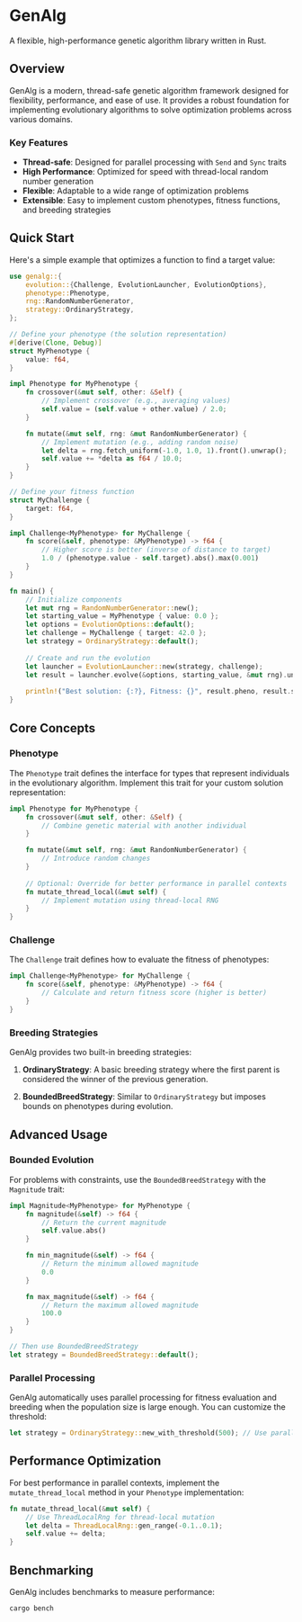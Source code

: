 # GenAlg

A flexible, high-performance genetic algorithm library written in Rust.

## Overview

GenAlg is a modern, thread-safe genetic algorithm framework designed for flexibility, performance, and ease of use. It provides a robust foundation for implementing evolutionary algorithms to solve optimization problems across various domains.

### Key Features

- **Thread-safe**: Designed for parallel processing with `Send` and `Sync` traits
- **High Performance**: Optimized for speed with thread-local random number generation
- **Flexible**: Adaptable to a wide range of optimization problems
- **Extensible**: Easy to implement custom phenotypes, fitness functions, and breeding strategies

## Quick Start

Here's a simple example that optimizes a function to find a target value:

```rust
use genalg::{
    evolution::{Challenge, EvolutionLauncher, EvolutionOptions},
    phenotype::Phenotype,
    rng::RandomNumberGenerator,
    strategy::OrdinaryStrategy,
};

// Define your phenotype (the solution representation)
#[derive(Clone, Debug)]
struct MyPhenotype {
    value: f64,
}

impl Phenotype for MyPhenotype {
    fn crossover(&mut self, other: &Self) {
        // Implement crossover (e.g., averaging values)
        self.value = (self.value + other.value) / 2.0;
    }

    fn mutate(&mut self, rng: &mut RandomNumberGenerator) {
        // Implement mutation (e.g., adding random noise)
        let delta = rng.fetch_uniform(-1.0, 1.0, 1).front().unwrap();
        self.value += *delta as f64 / 10.0;
    }
}

// Define your fitness function
struct MyChallenge {
    target: f64,
}

impl Challenge<MyPhenotype> for MyChallenge {
    fn score(&self, phenotype: &MyPhenotype) -> f64 {
        // Higher score is better (inverse of distance to target)
        1.0 / (phenotype.value - self.target).abs().max(0.001)
    }
}

fn main() {
    // Initialize components
    let mut rng = RandomNumberGenerator::new();
    let starting_value = MyPhenotype { value: 0.0 };
    let options = EvolutionOptions::default();
    let challenge = MyChallenge { target: 42.0 };
    let strategy = OrdinaryStrategy::default();
    
    // Create and run the evolution
    let launcher = EvolutionLauncher::new(strategy, challenge);
    let result = launcher.evolve(&options, starting_value, &mut rng).unwrap();
    
    println!("Best solution: {:?}, Fitness: {}", result.pheno, result.score);
}
```

## Core Concepts

### Phenotype

The `Phenotype` trait defines the interface for types that represent individuals in the evolutionary algorithm. Implement this trait for your custom solution representation:

```rust
impl Phenotype for MyPhenotype {
    fn crossover(&mut self, other: &Self) {
        // Combine genetic material with another individual
    }

    fn mutate(&mut self, rng: &mut RandomNumberGenerator) {
        // Introduce random changes
    }
    
    // Optional: Override for better performance in parallel contexts
    fn mutate_thread_local(&mut self) {
        // Implement mutation using thread-local RNG
    }
}
```

### Challenge

The `Challenge` trait defines how to evaluate the fitness of phenotypes:

```rust
impl Challenge<MyPhenotype> for MyChallenge {
    fn score(&self, phenotype: &MyPhenotype) -> f64 {
        // Calculate and return fitness score (higher is better)
    }
}
```

### Breeding Strategies

GenAlg provides two built-in breeding strategies:

1. **OrdinaryStrategy**: A basic breeding strategy where the first parent is considered the winner of the previous generation.

2. **BoundedBreedStrategy**: Similar to `OrdinaryStrategy` but imposes bounds on phenotypes during evolution.

## Advanced Usage

### Bounded Evolution

For problems with constraints, use the `BoundedBreedStrategy` with the `Magnitude` trait:

```rust
impl Magnitude<MyPhenotype> for MyPhenotype {
    fn magnitude(&self) -> f64 {
        // Return the current magnitude
        self.value.abs()
    }

    fn min_magnitude(&self) -> f64 {
        // Return the minimum allowed magnitude
        0.0
    }

    fn max_magnitude(&self) -> f64 {
        // Return the maximum allowed magnitude
        100.0
    }
}

// Then use BoundedBreedStrategy
let strategy = BoundedBreedStrategy::default();
```

### Parallel Processing

GenAlg automatically uses parallel processing for fitness evaluation and breeding when the population size is large enough. You can customize the threshold:

```rust
let strategy = OrdinaryStrategy::new_with_threshold(500); // Use parallel processing when offspring count >= 500
```

## Performance Optimization

For best performance in parallel contexts, implement the `mutate_thread_local` method in your `Phenotype` implementation:

```rust
fn mutate_thread_local(&mut self) {
    // Use ThreadLocalRng for thread-local mutation
    let delta = ThreadLocalRng::gen_range(-0.1..0.1);
    self.value += delta;
}
```

## Benchmarking

GenAlg includes benchmarks to measure performance:

```bash
cargo bench
``` 